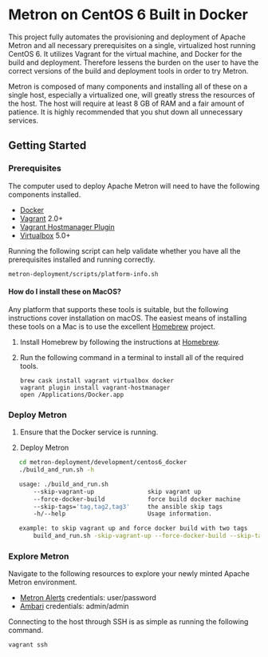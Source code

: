 <!--
Licensed to the Apache Software Foundation (ASF) under one
or more contributor license agreements.  See the NOTICE file
distributed with this work for additional information
regarding copyright ownership.  The ASF licenses this file
to you under the Apache License, Version 2.0 (the
"License"); you may not use this file except in compliance
with the License.  You may obtain a copy of the License at

    http://www.apache.org/licenses/LICENSE-2.0

Unless required by applicable law or agreed to in writing, software
distributed under the License is distributed on an "AS IS" BASIS,
WITHOUT WARRANTIES OR CONDITIONS OF ANY KIND, either express or implied.
See the License for the specific language governing permissions and
limitations under the License.
-->
Metron on CentOS 6 Built in Docker
==================================

This project fully automates the provisioning and deployment of Apache Metron and all necessary prerequisites on a single, virtualized host running CentOS 6.
It utilizes Vagrant for the virtual machine, and Docker for the build and deployment.  Therefore lessens the burden on the user to have the correct versions of the build and deployment tools in order to try Metron.

Metron is composed of many components and installing all of these on a single host, especially a virtualized one, will greatly stress the resources of the host.   The host will require at least 8 GB of RAM and a fair amount of patience.  It is highly recommended that you shut down all unnecessary services.

Getting Started
---------------

### Prerequisites

The computer used to deploy Apache Metron will need to have the following components installed.

 - [Docker](https://www.docker.com/community-edition)
 - [Vagrant](https://www.vagrantup.com) 2.0+
 - [Vagrant Hostmanager Plugin](https://github.com/devopsgroup-io/vagrant-hostmanager)
 - [Virtualbox](https://virtualbox.org) 5.0+

Running the following script can help validate whether you have all the prerequisites installed and running correctly.

  ```
  metron-deployment/scripts/platform-info.sh
  ```

#### How do I install these on MacOS?

Any platform that supports these tools is suitable, but the following instructions cover installation on macOS.  The easiest means of installing these tools on a Mac is to use the excellent [Homebrew](http://brew.sh/) project.

1. Install Homebrew by following the instructions at [Homebrew](http://brew.sh/).

1. Run the following command in a terminal to install all of the required tools.

    ```
    brew cask install vagrant virtualbox docker 
    vagrant plugin install vagrant-hostmanager
    open /Applications/Docker.app
    ```

### Deploy Metron

1. Ensure that the Docker service is running.

1. Deploy Metron

 ```bash
    cd metron-deployment/development/centos6_docker
    ./build_and_run.sh -h
 ```
 ```bash   
    usage: ./build_and_run.sh
        --skip-vagrant-up               skip vagrant up
        --force-docker-build            force build docker machine
        --skip-tags='tag,tag2,tag3'     the ansible skip tags
        -h/--help                       Usage information.

    example: to skip vagrant up and force docker build with two tags
        build_and_run.sh -skip-vagrant-up --force-docker-build --skip-tags='solr,sensors'
 ```
    
### Explore Metron

Navigate to the following resources to explore your newly minted Apache Metron environment.

* [Metron Alerts](http://node1:4201) credentials: user/password
* [Ambari](http://node1:8080) credentials: admin/admin

Connecting to the host through SSH is as simple as running the following command.
```
vagrant ssh
```
